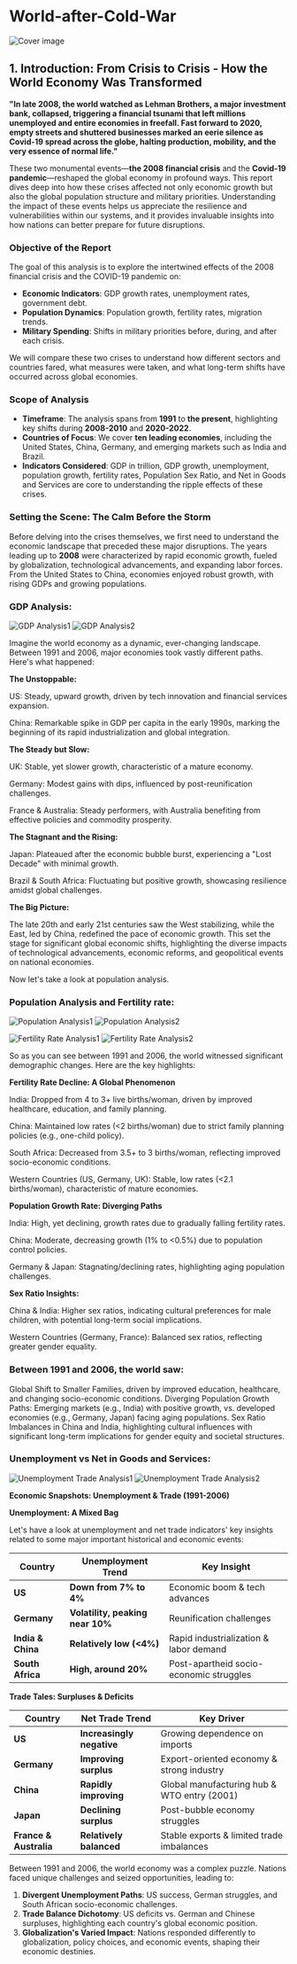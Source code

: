 # World-after-Cold-War

![Cover image](images/cold-war-map.png)

 
 
## 1. Introduction: From Crisis to Crisis - How the World Economy Was Transformed

**"In late 2008, the world watched as Lehman Brothers, a major investment bank, collapsed, triggering a financial tsunami that left millions unemployed and entire economies in freefall. Fast forward to 2020, empty streets and shuttered businesses marked an eerie silence as Covid-19 spread across the globe, halting production, mobility, and the very essence of normal life."**

These two monumental events—**the 2008 financial crisis** and the **Covid-19 pandemic**—reshaped the global economy in profound ways. This report dives deep into how these crises affected not only economic growth but also the global population structure and military priorities. Understanding the impact of these events helps us appreciate the resilience and vulnerabilities within our systems, and it provides invaluable insights into how nations can better prepare for future disruptions.

### Objective of the Report
The goal of this analysis is to explore the intertwined effects of the 2008 financial crisis and the COVID-19 pandemic on:
- **Economic Indicators**: GDP growth rates, unemployment rates, government debt.
- **Population Dynamics**: Population growth, fertility rates, migration trends.
- **Military Spending**: Shifts in military priorities before, during, and after each crisis.

We will compare these two crises to understand how different sectors and countries fared, what measures were taken, and what long-term shifts have occurred across global economies.

### Scope of Analysis
- **Timeframe**: The analysis spans from **1991** to **the present**, highlighting key shifts during **2008-2010** and **2020-2022**.
- **Countries of Focus**: We cover **ten leading economies**, including the United States, China, Germany, and emerging markets such as India and Brazil.
- **Indicators Considered**: GDP in trillion, GDP growth, unemployment, population growth, fertility rates, Population Sex Ratio, and Net in Goods and Services are core to understanding the ripple effects of these crises.

### Setting the Scene: The Calm Before the Storm
Before delving into the crises themselves, we first need to understand the economic landscape that preceded these major disruptions. The years leading up to **2008** were characterized by rapid economic growth, fueled by globalization, technological advancements, and expanding labor forces. From the United States to China, economies enjoyed robust growth, with rising GDPs and growing populations.


### GDP Analysis:

![GDP Analysis1](images/gdp_analysis_combined01.png)
![GDP Analysis2](images/gdp_analysis_combined02.png)


Imagine the world economy as a dynamic, ever-changing landscape. Between 1991 and 2006, major economies took vastly different paths. Here's what happened:

**The Unstoppable:**

US: Steady, upward growth, driven by tech innovation and financial services expansion.

China: Remarkable spike in GDP per capita in the early 1990s, marking the beginning of its rapid industrialization and global integration.

**The Steady but Slow:**

UK: Stable, yet slower growth, characteristic of a mature economy.

Germany: Modest gains with dips, influenced by post-reunification challenges.

France & Australia: Steady performers, with Australia benefiting from effective policies and commodity prosperity.

**The Stagnant and the Rising:**

Japan: Plateaued after the economic bubble burst, experiencing a "Lost Decade" with minimal growth.

Brazil & South Africa: Fluctuating but positive growth, showcasing resilience amidst global challenges.

**The Big Picture:**

The late 20th and early 21st centuries saw the West stabilizing, while the East, led by China, redefined the pace of economic growth. This set the stage for significant global economic shifts, highlighting the diverse impacts of technological advancements, economic reforms, and geopolitical events on national economies.

Now let's take a look at population analysis.

### Population Analysis and Fertility rate:

![Population Analysis1](images/population_analysis_combined01.png)
![Population Analysis2](images/population_analysis_combined02.png)

![Fertility Rate Analysis1](images/fertility_rate_analysis01.png)
![Fertility Rate Analysis2](images/fertility_rate_analysis02.png)

So as you can see between 1991 and 2006, the world witnessed significant demographic changes. Here are the key highlights:

**Fertility Rate Decline: A Global Phenomenon**

India: Dropped from 4 to 3+ live births/woman, driven by improved healthcare, education, and family planning.

China: Maintained low rates (<2 births/woman) due to strict family planning policies (e.g., one-child policy).

South Africa: Decreased from 3.5+ to 3 births/woman, reflecting improved socio-economic conditions.

Western Countries (US, Germany, UK): Stable, low rates (<2.1 births/woman), characteristic of mature economies.

**Population Growth Rate: Diverging Paths**

India: High, yet declining, growth rates due to gradually falling fertility rates.

China: Moderate, decreasing growth (1% to <0.5%) due to population control policies.

Germany & Japan: Stagnating/declining rates, highlighting aging population challenges.

**Sex Ratio Insights:**

China & India: Higher sex ratios, indicating cultural preferences for male children, with potential long-term social implications.

Western Countries (Germany, France): Balanced sex ratios, reflecting greater gender equality.

### Between 1991 and 2006, the world saw:

Global Shift to Smaller Families, driven by improved education, healthcare, and changing socio-economic conditions.
Diverging Population Growth Paths: Emerging markets (e.g., India) with positive growth, vs. developed economies (e.g., Germany, Japan) facing aging populations.
Sex Ratio Imbalances in China and India, highlighting cultural influences with significant long-term implications for gender equity and societal structures.

### Unemployment vs Net in Goods and Services:

![Unemployment Trade Analysis1](images/unemployment_trade_analysis01.png)
![Unemployment Trade Analysis2](images/unemployment_trade_analysis02.png)


**Economic Snapshots: Unemployment & Trade (1991-2006)**

**Unemployment: A Mixed Bag**

Let's have a look at unemployment and net trade indicators' key insights related to some major important historical and economic events:

| **Country** | **Unemployment Trend** | **Key Insight** |
| --- | --- | --- |
| **US** | **Down from 7% to 4%** | Economic boom & tech advances |
| **Germany** | **Volatility, peaking near 10%** | Reunification challenges |
| **India & China** | **Relatively low (<4%)** | Rapid industrialization & labor demand |
| **South Africa** | **High, around 20%** | Post-apartheid socio-economic struggles |

**Trade Tales: Surpluses & Deficits**

| **Country** | **Net Trade Trend** | **Key Driver** |
| --- | --- | --- |
| **US** | **Increasingly negative** | Growing dependence on imports |
| **Germany** | **Improving surplus** | Export-oriented economy & strong industry |
| **China** | **Rapidly improving** | Global manufacturing hub & WTO entry (2001) |
| **Japan** | **Declining surplus** | Post-bubble economy struggles |
| **France & Australia** | **Relatively balanced** | Stable exports & limited trade imbalances |


Between 1991 and 2006, the world economy was a complex puzzle. Nations faced unique challenges and seized opportunities, leading to:

1. **Divergent Unemployment Paths**: US success, German struggles, and South African socio-economic challenges.
2. **Trade Balance Dichotomy**: US deficits vs. German and Chinese surpluses, highlighting each country's global economic position.
3. **Globalization's Varied Impact**: Nations responded differently to globalization, policy choices, and economic events, shaping their economic destinies.
